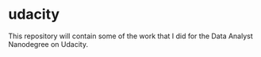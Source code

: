 # udacity
This repository will contain some of the work that I did for the Data Analyst Nanodegree on Udacity. 
